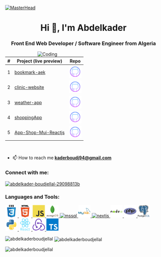 [![MasterHead](https://raw.githubusercontent.com/trinib/trinib/a5f17399d881c5651a89bfe4a621014b08346cf0/images/marquee.svg)](https://rishavchanda.io)
<h1 align="center">Hi 👋, I'm Abdelkader</h1>
<h3 align="center">Front End Web Developer / Software Engineer from Algeria</h3>
<img align="right" alt="Coding" width="400" src="https://gifdb.com/images/high/animated-man-computer-coding-nae6mec378lsg1i3.gif">


<div align="center">

|#| Project (live preview)  | Repo |
|-| ----------- | ----------- |
|1| [bookmark-aek](https://bookmark-aek.vercel.app/)|[<img src="https://github.com/dacitto/images-icons/blob/main/github.png" alt="html" style="width:40px;"/>](https://github.com/abdelkaderboudjellal/bookmark-aek)
|2| [clinic-website](https://clinic-website-aek.vercel.app/)|[<img src="https://github.com/dacitto/images-icons/blob/main/github.png" alt="" style="width:40px;"/>](https://github.com/abdelkaderboudjellal/clinic-website)
|3| [weather-app](https://weather-app-aek.vercel.app/)|[<img src="https://github.com/dacitto/images-icons/blob/main/github.png" alt="" style="width:40px;"/>](https://github.com/abdelkaderboudjellal/weather-app)
|4| [shoppingApp]()|[<img src="https://github.com/dacitto/images-icons/blob/main/github.png" alt="" style="width:40px;"/>](https://github.com/abdelkaderboudjellal/shoppingApp-react-json-server)
|5| [App-Shop-Mui-Reactjs](https://app-shop-abdelkaderboudjellal.vercel.app)|[<img src="https://github.com/dacitto/images-icons/blob/main/github.png" alt="" style="width:40px;"/>](https://github.com/abdelkaderboudjellal/App-Shop)


</div>
<br>

- 📫 How to reach me **kaderboudj94@gmail.com**

<h3 align="left">Connect with me:</h3>
<p align="left">
<a href="https://linkedin.com/in/abdelkader-boudjellal-29098813b" target="blank"><img align="center" src="https://raw.githubusercontent.com/rahuldkjain/github-profile-readme-generator/master/src/images/icons/Social/linked-in-alt.svg" alt="abdelkader-boudjellal-29098813b" height="30" width="40" /></a>
</p>

<h3 align="left">Languages and Tools:</h3>
<p align="left"> <a href="https://www.w3schools.com/css/" target="_blank" rel="noreferrer"> <img src="https://raw.githubusercontent.com/devicons/devicon/master/icons/css3/css3-original-wordmark.svg" alt="css3" width="40" height="40"/> </a> <a href="https://www.w3.org/html/" target="_blank" rel="noreferrer"> <img src="https://raw.githubusercontent.com/devicons/devicon/master/icons/html5/html5-original-wordmark.svg" alt="html5" width="40" height="40"/> </a> <a href="https://developer.mozilla.org/en-US/docs/Web/JavaScript" target="_blank" rel="noreferrer"> <img src="https://raw.githubusercontent.com/devicons/devicon/master/icons/javascript/javascript-original.svg" alt="javascript" width="40" height="40"/> </a> <a href="https://www.mongodb.com/" target="_blank" rel="noreferrer"> <img src="https://raw.githubusercontent.com/devicons/devicon/master/icons/mongodb/mongodb-original-wordmark.svg" alt="mongodb" width="40" height="40"/> </a> <a href="https://www.microsoft.com/en-us/sql-server" target="_blank" rel="noreferrer"> <img src="https://www.svgrepo.com/show/303229/microsoft-sql-server-logo.svg" alt="mssql" width="40" height="40"/> </a> <a href="https://www.mysql.com/" target="_blank" rel="noreferrer"> <img src="https://raw.githubusercontent.com/devicons/devicon/master/icons/mysql/mysql-original-wordmark.svg" alt="mysql" width="40" height="40"/> </a> <a href="https://nextjs.org/" target="_blank" rel="noreferrer"> <img src="https://cdn.worldvectorlogo.com/logos/nextjs-2.svg" alt="nextjs" width="40" height="40"/> </a> <a href="https://nodejs.org" target="_blank" rel="noreferrer"> <img src="https://raw.githubusercontent.com/devicons/devicon/master/icons/nodejs/nodejs-original-wordmark.svg" alt="nodejs" width="40" height="40"/> </a> <a href="https://www.php.net" target="_blank" rel="noreferrer"> <img src="https://raw.githubusercontent.com/devicons/devicon/master/icons/php/php-original.svg" alt="php" width="40" height="40"/> </a> <a href="https://www.postgresql.org" target="_blank" rel="noreferrer"> <img src="https://raw.githubusercontent.com/devicons/devicon/master/icons/postgresql/postgresql-original-wordmark.svg" alt="postgresql" width="40" height="40"/> </a> <a href="https://www.python.org" target="_blank" rel="noreferrer"> <img src="https://raw.githubusercontent.com/devicons/devicon/master/icons/python/python-original.svg" alt="python" width="40" height="40"/> </a> <a href="https://reactjs.org/" target="_blank" rel="noreferrer"> <img src="https://raw.githubusercontent.com/devicons/devicon/master/icons/react/react-original-wordmark.svg" alt="react" width="40" height="40"/> </a> <a href="https://redux.js.org" target="_blank" rel="noreferrer"> <img src="https://raw.githubusercontent.com/devicons/devicon/master/icons/redux/redux-original.svg" alt="redux" width="40" height="40"/> </a> <a href="https://www.typescriptlang.org/" target="_blank" rel="noreferrer"> <img src="https://raw.githubusercontent.com/devicons/devicon/master/icons/typescript/typescript-original.svg" alt="typescript" width="40" height="40"/> </a> </p>

<p><img align="left" src="https://github-readme-stats.vercel.app/api/top-langs?username=abdelkaderboudjellal&show_icons=true&locale=en&layout=compact" alt="abdelkaderboudjellal" /></p>

<p>&nbsp;<img align="center" src="https://github-readme-stats.vercel.app/api?username=abdelkaderboudjellal&show_icons=true&locale=en" alt="abdelkaderboudjellal" /></p>

<p><img align="center" src="https://github-readme-streak-stats.herokuapp.com/?user=abdelkaderboudjellal&" alt="abdelkaderboudjellal" /></p>
